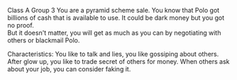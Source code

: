 Class A Group 3
You are a pyramid scheme sale.  You know that Polo got billions of cash that is available to use.  It could be dark money but you got no proof.  
But it doesn't matter, you will get as much as you can by negotiating with others or blackmail Polo.

Characteristics:
You like to talk and lies, you like gossiping about others. After glow up, you like to trade secret of others for money.
When others ask about your job, you can consider faking it.
